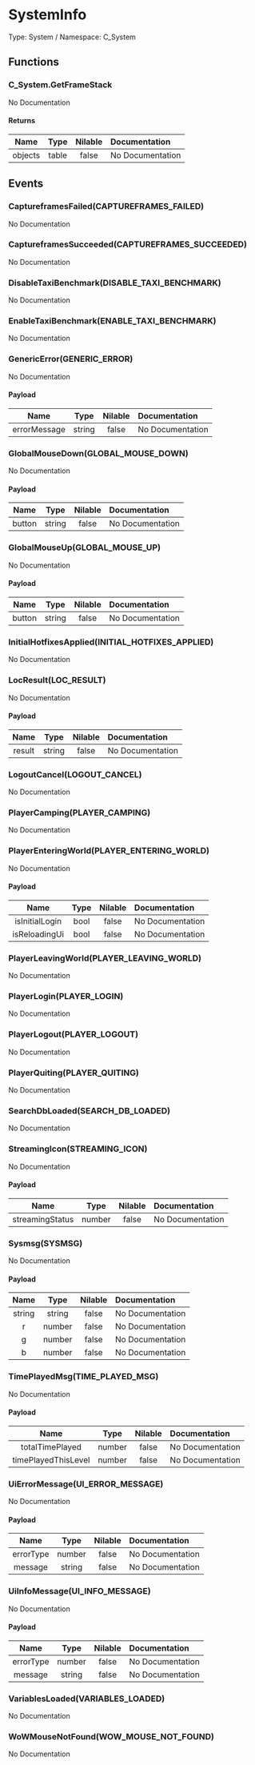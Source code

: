 # SystemInfo

Type: System / Namespace: C_System

## Functions

### C_System.GetFrameStack

No Documentation
#### Returns
|Name|Type|Nilable|Documentation|
|:---:|:---:|:---:|:---|
|objects|table|false|No Documentation|
## Events

### CaptureframesFailed(CAPTUREFRAMES_FAILED)

No Documentation
### CaptureframesSucceeded(CAPTUREFRAMES_SUCCEEDED)

No Documentation
### DisableTaxiBenchmark(DISABLE_TAXI_BENCHMARK)

No Documentation
### EnableTaxiBenchmark(ENABLE_TAXI_BENCHMARK)

No Documentation
### GenericError(GENERIC_ERROR)

No Documentation
#### Payload
|Name|Type|Nilable|Documentation|
|:---:|:---:|:---:|:---|
|errorMessage|string|false|No Documentation|
### GlobalMouseDown(GLOBAL_MOUSE_DOWN)

No Documentation
#### Payload
|Name|Type|Nilable|Documentation|
|:---:|:---:|:---:|:---|
|button|string|false|No Documentation|
### GlobalMouseUp(GLOBAL_MOUSE_UP)

No Documentation
#### Payload
|Name|Type|Nilable|Documentation|
|:---:|:---:|:---:|:---|
|button|string|false|No Documentation|
### InitialHotfixesApplied(INITIAL_HOTFIXES_APPLIED)

No Documentation
### LocResult(LOC_RESULT)

No Documentation
#### Payload
|Name|Type|Nilable|Documentation|
|:---:|:---:|:---:|:---|
|result|string|false|No Documentation|
### LogoutCancel(LOGOUT_CANCEL)

No Documentation
### PlayerCamping(PLAYER_CAMPING)

No Documentation
### PlayerEnteringWorld(PLAYER_ENTERING_WORLD)

No Documentation
#### Payload
|Name|Type|Nilable|Documentation|
|:---:|:---:|:---:|:---|
|isInitialLogin|bool|false|No Documentation|
|isReloadingUi|bool|false|No Documentation|
### PlayerLeavingWorld(PLAYER_LEAVING_WORLD)

No Documentation
### PlayerLogin(PLAYER_LOGIN)

No Documentation
### PlayerLogout(PLAYER_LOGOUT)

No Documentation
### PlayerQuiting(PLAYER_QUITING)

No Documentation
### SearchDbLoaded(SEARCH_DB_LOADED)

No Documentation
### StreamingIcon(STREAMING_ICON)

No Documentation
#### Payload
|Name|Type|Nilable|Documentation|
|:---:|:---:|:---:|:---|
|streamingStatus|number|false|No Documentation|
### Sysmsg(SYSMSG)

No Documentation
#### Payload
|Name|Type|Nilable|Documentation|
|:---:|:---:|:---:|:---|
|string|string|false|No Documentation|
|r|number|false|No Documentation|
|g|number|false|No Documentation|
|b|number|false|No Documentation|
### TimePlayedMsg(TIME_PLAYED_MSG)

No Documentation
#### Payload
|Name|Type|Nilable|Documentation|
|:---:|:---:|:---:|:---|
|totalTimePlayed|number|false|No Documentation|
|timePlayedThisLevel|number|false|No Documentation|
### UiErrorMessage(UI_ERROR_MESSAGE)

No Documentation
#### Payload
|Name|Type|Nilable|Documentation|
|:---:|:---:|:---:|:---|
|errorType|number|false|No Documentation|
|message|string|false|No Documentation|
### UiInfoMessage(UI_INFO_MESSAGE)

No Documentation
#### Payload
|Name|Type|Nilable|Documentation|
|:---:|:---:|:---:|:---|
|errorType|number|false|No Documentation|
|message|string|false|No Documentation|
### VariablesLoaded(VARIABLES_LOADED)

No Documentation
### WoWMouseNotFound(WOW_MOUSE_NOT_FOUND)

No Documentation